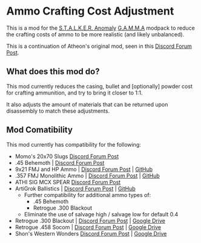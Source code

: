 # Ammo Crafting Cost Adjustment
This is a mod for the [S.T.A.L.K.E.R. Anomaly](https://www.moddb.com/mods/stalker-anomaly) [G.A.M.M.A](https://github.com/Grokitach/Stalker_GAMMA) modpack to reduce the crafting costs of ammo to be more realistic (and likely unbalanced).

This is a continuation of Atheon's original mod, seen in this [Discord Forum Post](https://discord.com/channels/912320241713958912/1040575368932892712/1040575368932892712).

## What does this mod do?
This mod currently reduces the casing, bullet and [optionally] powder cost for crafting ammunition, and try to bring it closer to 1:1.

It also adjusts the amount of materials that can be returned upon disassembly to match these adjustments.

## Mod Comatibility
This mod currently has compatibility for the following:
  - Momo's 20x70 Slugs [Discord Forum Post](https://discord.com/channels/912320241713958912/969891558281334825/1033125740557897729)
  - .45 Behemoth | [Discord Forum Post](https://discord.com/channels/912320241713958912/1052402537099169822/1052402537099169822)
  - 9x21 FMJ and HP Ammo | [Discord Forum Post](https://discord.com/channels/912320241713958912/1037521838202433616/1037521838202433616) | [GitHub](https://github.com/ilrathCXV/9x21-FMJ-HP-Ammo-GAMMA)
  - .357 FMJ Monolithic Ammo | [Discord Forum Post](https://discord.com/channels/912320241713958912/1043063409098371083/1043063409098371083) | [GitHub](https://github.com/ilrathCXV/.357-FMJ-Monolithic-Ammo)
  - ATHI SIG MCX SPEAR [Discord Forum Post](https://discord.com/channels/912320241713958912/1036112180145299536/1036112180145299536)
  - ArtiGrok Ballistics | [Discord Forum Post](https://discord.com/channels/912320241713958912/1065168136577482753/1065168136577482753) | [GitHub](https://github.com/ilrathCXV/ArtiGrok-Ballistics-GAMMA-ilrath-Mo3)
    - Further compatibility for additional ammo types of:
      - .45 Behemoth
      - Retrogue .300 Blackout
    - Eliminate the use of salvage high / salvage low for default 0.4
  - Retrogue .300 Blackout | [Discord Forum Post](https://discord.com/channels/912320241713958912/1036727845726204024/1036727845726204024) | [Google Drive](https://drive.google.com/drive/folders/1szYgPK8zZXWuU_naye-E2CTAWzBPxZC0)
  - Retrogue .458 Socom | [Discord Forum Post](https://discord.com/channels/912320241713958912/1036727845726204024/1036727845726204024) | [Google Drive](https://drive.google.com/drive/folders/1szYgPK8zZXWuU_naye-E2CTAWzBPxZC0)
  - Shon's Western Wonders [Discord Forum Post](https://discord.com/channels/912320241713958912/1055545995330592848/1055545995330592848) | [Google Drive](https://drive.google.com/drive/folders/1n0RWGcUVGzdjzfSV_jko36oqjIisQEbk)
